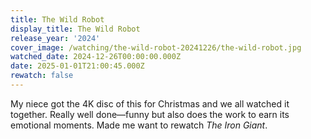 ```yaml
---
title: The Wild Robot
display_title: The Wild Robot
release_year: '2024'
cover_image: /watching/the-wild-robot-20241226/the-wild-robot.jpg
watched_date: 2024-12-26T00:00:00.000Z
date: 2025-01-01T21:00:45.000Z
rewatch: false
---
```

My niece got the 4K disc of this for Christmas and we all watched it together. Really well done—funny but also does the work to earn its emotional moments. Made me want to rewatch _The Iron Giant_.
